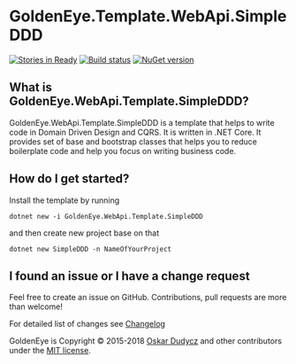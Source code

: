 ﻿# GoldenEye.Template.WebApi.SimpleDDD
[![Stories in Ready](https://badge.waffle.io/oskardudycz/GoldenEye.png?label=ready&title=Ready)](https://waffle.io/oskardudycz/GoldenEye)
[![Build status](https://ci.appveyor.com/api/projects/status/1mtm4h33cvur6kob?svg=true)](https://ci.appveyor.com/project/oskardudycz/goldeneye-core)
[![NuGet version](https://badge.fury.io/nu/GoldenEye.WebApi.Template.SimpleDDD.svg)](https://badge.fury.io/nu/GoldenEye.WebApi.Template.SimpleDDD)

What is GoldenEye.WebApi.Template.SimpleDDD?
--------------------------------
GoldenEye.WebApi.Template.SimpleDDD is a template that helps to write code in Domain Driven Design and CQRS. It is written in .NET Core. It provides set of base and bootstrap classes that helps you to reduce boilerplate code and help you focus on writing business code.

How do I get started?
--------------------------------

Install the template by running

`dotnet new -i GoldenEye.WebApi.Template.SimpleDDD`

and then create new project base on that

`dotnet new SimpleDDD -n NameOfYourProject`

I found an issue or I have a change request
--------------------------------
Feel free to create an issue on GitHub. Contributions, pull requests are more than welcome!

For detailed list of changes see [Changelog](Changelog.md)  

GoldenEye is Copyright &copy; 2015-2018 [Oskar Dudycz](http://oskar-dudycz.pl) and other contributors under the [MIT license](LICENSE.txt).
